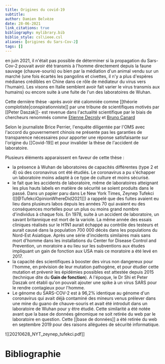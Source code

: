 ```yaml
---
title: Origines du covid-19
subtitle:
author: Damien Belvèze
date: 28-06-2021
link_citations: true
bibliography: mylibrary.bib
biblio_style: csl\ieee.csl
aliases: [origines du Sars-Cov-2]
tags: []
---
```


en juin 2021, il n'était pas possible de déterminer si la propagation du Sars-Cov-2 pouvait avoir été transmis à l'homme directement depuis la faune sauvage (chauve-souris) ou bien par la médiation d'un animal vendu sur un marché (une fois écartés les pangolins et civettes, il n'y a plus d'espères médianes crédibles en Chine dans ce rôle de médiateur du virus vers l'humain). Les visons en Italie semblent avoir fait varier le virus transmis aux humains) ou encore suite à une fuite de l'un des laboratoires de Wuhan. 

Cette dernière thèse -après avoir été calomniée comme [[théorie complotiste|conspirationniste]] par une tribune de scientifiques motivés par [[Peter Daszak]]- est revenue dans l'actualité scientifique par le biais de chercheurs renommés comme [Etienne Decroly](https://www.mediapart.fr/journal/international/200521/le-virologue-etienne-decroly-il-faut-analyser-la-question-de-l-accident-de-laboratoire) et [Bruno Canard](https://charliehebdo.fr/2021/05/sciences/origine-du-covid-la-piste-accidentelle-pas-si-absurde/)

Selon le journaliste Brice Perrier, l'enquête diligentée par l'OMS avec l'accord du gouvernement chinois ne présente pas les garanties de transparence nécessaires pour apporter une réponse satisfaisante sur l'origine du [[Covid-19]] et pour invalider la thèse de l'accident de laboratoire. 

Plusieurs éléments apparaissent en faveur de cette thèse : 

- la présence à Wuhan de laboratoires de capacités différentes (type 2 et 4) où des coronavirus ont été étudiés. Le coronavirus a pu s'échapper un laboratoire moins adapté à ce type de culture et moins sécurisé.
- le fait que les accidents de laboratoire, même de laboratoires atteignant les plus hauts labels en matière de sécurité se soient produits dans le passé. Dans un papier paru dans Le New York Times, Zeynep Tufekci ([[@TufekciOpinionWhereDid2021]]) a rappelé que des fuites avaient eu lieu dans plusieurs labos depuis les années 70 qui avaient eu des conséquences mortelles pour un plus ou moins grand nombre d'individus à chaque fois. 
  En 1978, suite à un accident de laboratoire, un savant britannique est mort de la variole. 
  La même année des essais cliniques réalisés sur le H1N1 aurait échappé au contrôle des testeurs et aurait causé dans la population 700 000 décès dans les populations du Nord-Est Asiatique. 
  Après une série d'incidents similaires mais sans mort d'homme dans les installations du Center for Disease Control and Prevention, un moratoire a eu lieu sur les subventions aux études impliquant un gain de fonction aux USA mais ce moratoire a été levé en 2017. 
 - la capacité des scientifiques à booster des virus non dangereux pour l'homme, en prévision de leur mutation pathogène, et pour étudier cette mutation et prévenir les épidémies possibles est attestée depuis 2015 (technique dite du **Gain de fonction**). A l'époque, le Dr Shi et Peter Daszak ont établi qu'on pouvait ajouter une spike à un virus SARS pour le rendre contagieux pour l'homme.
 - Le génome du SARS-COV-2 est à 96,2% identique au génome d'un coronavirus qui avait déjà contaminé des mineurs venus prélever dans une mine du guano de chauve-souris et avait été introduit dans un laboratoire de Wuhan pour y être étudié. Cette similarité a été notée avant que la base de données génomique ne soit retirée du web par le laboratoire en question. Cette [[base de données]] a été retirée du web en septembre 2019 pour des raisons alléguées de sécurité informatique.



![[20210628_NYT_zeynep_tufekci.pdf]]





# Bibliographie
